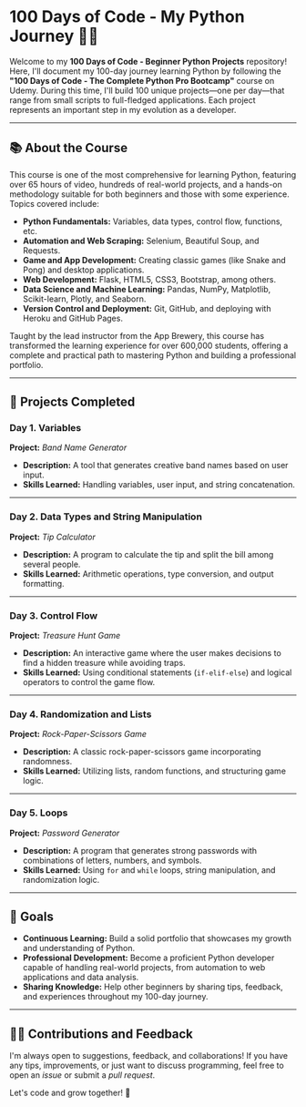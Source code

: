 # 100 Days of Code - My Python Journey 🚀🐍

Welcome to my **100 Days of Code - Beginner Python Projects** repository!  
Here, I'll document my 100-day journey learning Python by following the **"100 Days of Code - The Complete Python Pro Bootcamp"** course on Udemy. During this time, I'll build 100 unique projects—one per day—that range from small scripts to full-fledged applications. Each project represents an important step in my evolution as a developer.

---

## 📚 About the Course

This course is one of the most comprehensive for learning Python, featuring over 65 hours of video, hundreds of real-world projects, and a hands-on methodology suitable for both beginners and those with some experience. Topics covered include:

- **Python Fundamentals:** Variables, data types, control flow, functions, etc.
- **Automation and Web Scraping:** Selenium, Beautiful Soup, and Requests.
- **Game and App Development:** Creating classic games (like Snake and Pong) and desktop applications.
- **Web Development:** Flask, HTML5, CSS3, Bootstrap, among others.
- **Data Science and Machine Learning:** Pandas, NumPy, Matplotlib, Scikit-learn, Plotly, and Seaborn.
- **Version Control and Deployment:** Git, GitHub, and deploying with Heroku and GitHub Pages.

Taught by the lead instructor from the App Brewery, this course has transformed the learning experience for over 600,000 students, offering a complete and practical path to mastering Python and building a professional portfolio.

---

## 📂 Projects Completed

### Day 1. **Variables**  
**Project:** *Band Name Generator*  
- **Description:** A tool that generates creative band names based on user input.  
- **Skills Learned:** Handling variables, user input, and string concatenation.

---

### Day 2. **Data Types and String Manipulation**  
**Project:** *Tip Calculator*  
- **Description:** A program to calculate the tip and split the bill among several people.  
- **Skills Learned:** Arithmetic operations, type conversion, and output formatting.

---

### Day 3. **Control Flow**  
**Project:** *Treasure Hunt Game*  
- **Description:** An interactive game where the user makes decisions to find a hidden treasure while avoiding traps.  
- **Skills Learned:** Using conditional statements (`if-elif-else`) and logical operators to control the game flow.

---

### Day 4. **Randomization and Lists**  
**Project:** *Rock-Paper-Scissors Game*  
- **Description:** A classic rock-paper-scissors game incorporating randomness.  
- **Skills Learned:** Utilizing lists, random functions, and structuring game logic.

---

### Day 5. **Loops**  
**Project:** *Password Generator*  
- **Description:** A program that generates strong passwords with combinations of letters, numbers, and symbols.  
- **Skills Learned:** Using `for` and `while` loops, string manipulation, and randomization logic.

---

## 🎯 Goals

- **Continuous Learning:** Build a solid portfolio that showcases my growth and understanding of Python.
- **Professional Development:** Become a proficient Python developer capable of handling real-world projects, from automation to web applications and data analysis.
- **Sharing Knowledge:** Help other beginners by sharing tips, feedback, and experiences throughout my 100-day journey.

---

## 🧑‍💻 Contributions and Feedback

I'm always open to suggestions, feedback, and collaborations! If you have any tips, improvements, or just want to discuss programming, feel free to open an _issue_ or submit a _pull request_.

Let's code and grow together! 🎉
